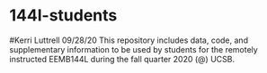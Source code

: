 # 144l-students
#Kerri Luttrell 09/28/20
This repository includes data, code, and supplementary information to be used by students for the remotely instructed EEMB144L during the fall quarter 2020 (@) UCSB. 